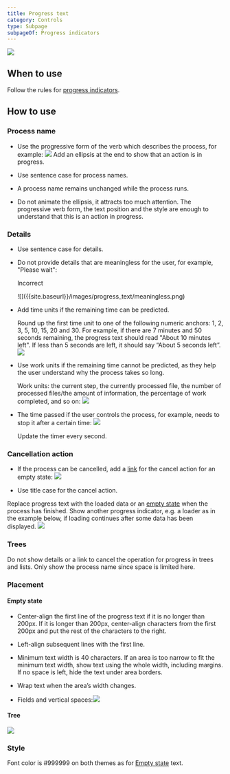```yaml
---
title: Progress text
category: Controls
type: Subpage
subpageOf: Progress indicators
---
```


![]({{site.baseurl}}/images/progress_text/desc.png)

## When to use

Follow the rules for [progress indicators]({{site.baseurl}}/controls/progress_indicators).

## How to use

### Process name

* Use the progressive form of the verb which describes the process, for example:
  ![]({{site.baseurl}}/images/progress_text/progressive_form.png)
  Add an ellipsis at the end to show that an action is in progress. 

* Use sentence case for process names.

* A process name remains unchanged while the process runs.

* Do not animate the ellipsis, it attracts too much attention. The progressive verb form, the text position and the style are enough to understand that this is an action in progress.

### Details

* Use sentence case for details.

* Do not provide details that are meaningless for the user, for example, "Please wait":
  <p class='label incorrect'>Incorrect</p>
  ![]({{site.baseurl}}/images/progress_text/meaningless.png)

* Add time units if the remaining time can be predicted. 
  
  Round up the first time unit to one of the following numeric anchors: 1, 2, 3, 5, 10, 15, 20 and 30. For example, if there are 7 minutes and 50 seconds remaining, the progress text should read "About 10 minutes left". If less than 5 seconds are left, it should say “About 5 seconds left”.
  ![]({{site.baseurl}}/images/progress_text/time.png)

* Use work units if the remaining time cannot be predicted, as they help the user understand why the process takes so long.
  
  Work units: the current step, the currently processed file, the number of processed files/the amount of information, the percentage of work completed, and so on:
  ![]({{site.baseurl}}/images/progress_text/work.png)
  

* The time passed if the user controls the process, for example, needs to stop it after a certain time:
  ![]({{site.baseurl}}/images/progress_text/passed.png)
  
  Update the timer every second.

### Cancellation action

* If the process can be cancelled, add a [link]({{site.baseurl}}/controls/link) for the cancel action for an empty state:
  ![]({{site.baseurl}}/images/progress_text/cancellation.png)
  

* Use title case for the cancel action.

Replace progress text with the loaded data or an [empty state]({{site.baseurl}}/principles/empty_state) when the process has finished. Show another progress indicator, e.g. a loader as in the example below, if loading continues after some data has been displayed. 
![]({{site.baseurl}}/images/progress_indicators/empty_state_text.png)

### Trees

Do not show details or a link to cancel the operation for progress in trees and lists. Only show the process name since space is limited here.

### Placement

#### Empty state

* Center-align the first line of the progress text if it is no longer than 200px. If it is longer than 200px, center-align characters from the first 200px and put the rest of the characters to the right.

* Left-align subsequent lines with the first line. 

* Minimum text width is 40 characters. If an area is too narrow to fit the minimum text width, show text using the whole width, including margins. If no space is left, hide the text under area borders.

* Wrap text when the area’s width changes.

* Fields and vertical spaces:![]({{site.baseurl}}/images/progress_text/fields.png)

#### Tree
![]({{site.baseurl}}/images/progress_text/tree.png)

### Style

Font color is #999999 on both themes as for [Empty state]({{site.baseurl}}/principles/empty_state) text.

